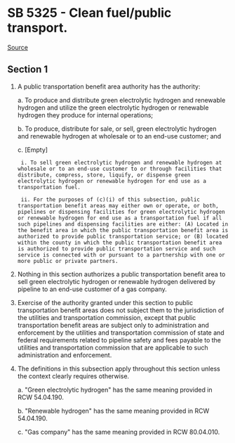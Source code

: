 # SB 5325 - Clean fuel/public transport.

[Source](http://lawfilesext.leg.wa.gov/biennium/2023-24/Pdf/Bills/Senate%20Bills/5325.pdf)

## Section 1
1. A public transportation benefit area authority has the authority:

    a. To produce and distribute green electrolytic hydrogen and renewable hydrogen and utilize the green electrolytic hydrogen or renewable hydrogen they produce for internal operations;

    b. To produce, distribute for sale, or sell, green electrolytic hydrogen and renewable hydrogen at wholesale or to an end-use customer; and

    c. [Empty]

        i. To sell green electrolytic hydrogen and renewable hydrogen at wholesale or to an end-use customer to or through facilities that distribute, compress, store, liquify, or dispense green electrolytic hydrogen or renewable hydrogen for end use as a transportation fuel.

        ii. For the purposes of (c)(i) of this subsection, public transportation benefit areas may either own or operate, or both, pipelines or dispensing facilities for green electrolytic hydrogen or renewable hydrogen for end use as a transportation fuel if all such pipelines and dispensing facilities are either: (A) Located in the benefit area in which the public transportation benefit area is authorized to provide public transportation service; or (B) located within the county in which the public transportation benefit area is authorized to provide public transportation service and such service is connected with or pursuant to a partnership with one or more public or private partners.

2. Nothing in this section authorizes a public transportation benefit area to sell green electrolytic hydrogen or renewable hydrogen delivered by pipeline to an end-use customer of a gas company.

3. Exercise of the authority granted under this section to public transportation benefit areas does not subject them to the jurisdiction of the utilities and transportation commission, except that public transportation benefit areas are subject only to administration and enforcement by the utilities and transportation commission of state and federal requirements related to pipeline safety and fees payable to the utilities and transportation commission that are applicable to such administration and enforcement.

4. The definitions in this subsection apply throughout this section unless the context clearly requires otherwise.

    a. "Green electrolytic hydrogen" has the same meaning provided in RCW 54.04.190.

    b. "Renewable hydrogen" has the same meaning provided in RCW 54.04.190.

    c. "Gas company" has the same meaning provided in RCW 80.04.010.
